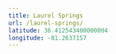 ```yaml
---
title: Laurel Springs
url: /laurel-springs/
latitude: 36.412543400000004
longitude: -81.2637157
---
```

